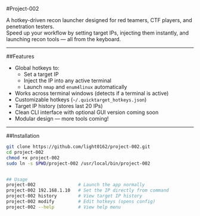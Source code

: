#Project-002

A hotkey-driven recon launcher designed for red teamers, CTF players, and penetration testers.  
Speed up your workflow by setting target IPs, injecting them instantly, and launching recon tools — all from the keyboard.

---

##Features

- Global hotkeys to:
  - Set a target IP
  - Inject the IP into any active terminal
  - Launch `nmap` and `enum4linux` automatically
-  Works across terminal windows (detects if a terminal is active)
-  Customizable hotkeys (`~/.quicktarget_hotkeys.json`)
-  Target IP history (stores last 20 IPs)
-  Clean CLI interface with optional GUI version coming soon
-  Modular design — more tools coming!

---

##Installation

```bash
git clone https://github.com/light0162/project-002.git
cd project-002
chmod +x project-002
sudo ln -s $PWD/project-002 /usr/local/bin/project-002


## Usage
project-002                # Launch the app normally
project-002 192.168.1.10   # Set the IP directly from command
project-002 history        # View target IP history
project-002 modify         # Edit hotkeys (opens config)
project-002 --help         # View help menu
